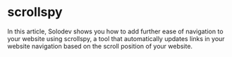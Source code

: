 # scrollspy
In this article, Solodev shows you how to add further ease of navigation to your website using scrollspy, a tool that automatically updates links in your website navigation based on the scroll position of your website.
